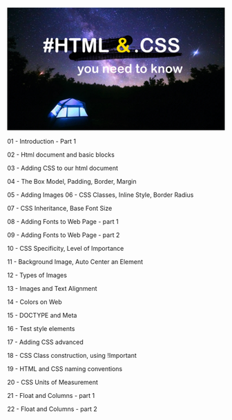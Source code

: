 ![Image of Yaktocat](html-css-cover.jpg)

01 - Introduction - Part 1

02 - Html document and basic blocks

03 - Adding CSS to our html document

04 - The Box Model, Padding, Border, Margin

05 - Adding Images
06 - CSS Classes, Inline Style, Border Radius

07 - CSS Inheritance, Base Font Size

08 - Adding Fonts to Web Page - part 1

09 - Adding Fonts to Web Page - part 2

10 - CSS Specificity, Level of Importance

11 - Background Image, Auto Center an Element

12 - Types of Images

13 - Images and Text Alignment

14 - Colors on Web

15 - DOCTYPE and Meta

16 - Test style elements

17 - Adding CSS advanced

18 - CSS Class construction, using !Important

19 - HTML and CSS naming conventions

20 - CSS Units of Measurement

21 - Float and Columns - part 1

22 - Float and Columns - part 2

